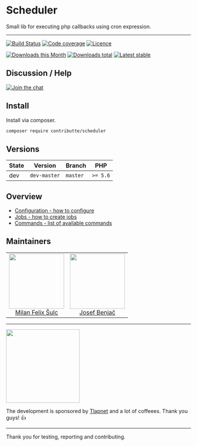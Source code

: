 # Scheduler

Small lib for executing php callbacks using cron expression.

-----

[![Build Status](https://img.shields.io/travis/contributte/scheduler.svg?style=flat-square)](https://travis-ci.org/contributte/scheduler)
[![Code coverage](https://img.shields.io/coveralls/contributte/scheduler.svg?style=flat-square)](https://coveralls.io/r/contributte/scheduler)
[![Licence](https://img.shields.io/packagist/l/contributte/scheduler.svg?style=flat-square)](https://packagist.org/packages/contributte/scheduler)

[![Downloads this Month](https://img.shields.io/packagist/dm/contributte/scheduler.svg?style=flat-square)](https://packagist.org/packages/contributte/scheduler)
[![Downloads total](https://img.shields.io/packagist/dt/contributte/scheduler.svg?style=flat-square)](https://packagist.org/packages/contributte/scheduler)
[![Latest stable](https://img.shields.io/packagist/v/contributte/scheduler.svg?style=flat-square)](https://packagist.org/packages/contributte/scheduler)

## Discussion / Help

[![Join the chat](https://img.shields.io/gitter/room/contributte/contributte.svg?style=flat-square)](https://gitter.im/contributte/contributte)

## Install

Install via composer.

```sh
composer require contributte/scheduler
```

## Versions

| State       | Version       | Branch   | PHP      |
|-------------|---------------|----------|----------|
| dev         | `dev-master`  | `master` | `>= 5.6` |

## Overview

- [Configuration - how to configure](https://github.com/contributte/scheduler/blob/master/.docs/README.md#configuration)
- [Jobs - how to create jobs](https://github.com/contributte/scheduler/blob/master/.docs/README.md#jobs)
- [Commands - list of available commands](https://github.com/contributte/scheduler/blob/master/.docs/README.md#commands)

## Maintainers

<table>
  <tbody>
    <tr>
      <td align="center">
        <a href="https://github.com/f3l1x">
            <img width="150" height="150" src="https://avatars2.githubusercontent.com/u/538058?v=3&s=150">
        </a>
        </br>
        <a href="https://github.com/f3l1x">Milan Felix Šulc</a>
      </td>
      <td align="center">
        <a href="https://github.com/benijo">
            <img width="150" height="150" src="https://avatars3.githubusercontent.com/u/6731626?v=3&s=150">
        </a>
        </br>
        <a href="https://github.com/benijo">Josef Benjač</a>
      </td>
    </tr>
  <tbody>
</table>

-----

<a href="https://github.com/tlapnet"><img  width="200" src="https://cdn.rawgit.com/f3l1x/xsource/2463efb7/assets/tlapdev.png"></a>

The development is sponsored by [Tlapnet](http://www.tlapnet.cz) and a lot of coffeees. Thank you guys! :+1:

-----

Thank you for testing, reporting and contributing.
